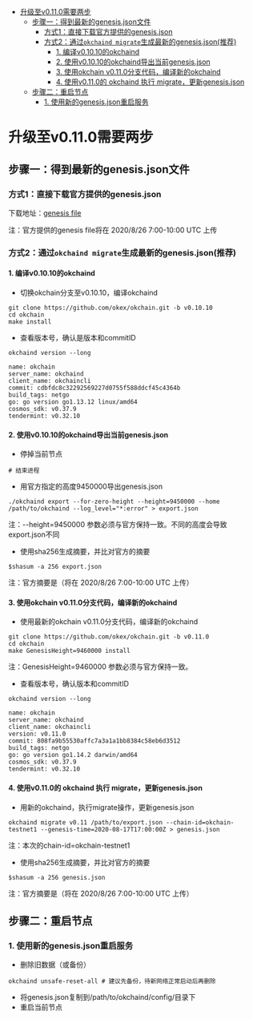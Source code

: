 
* [升级至v0.11.0需要两步](#升级至v0110需要两步)
  * [步骤一：得到最新的genesis.json文件](#步骤一得到最新的genesisjson文件)
     * [方式1：直接下载官方提供的genesis.json](#方式1直接下载官方提供的genesisjson)
     * [方式2：通过`okchaind migrate`生成最新的genesis.json(推荐)](#方式2自己migrate出genesisjson推荐)
        * [1. 编译v0.10.10的okchaind](#1-编译v01010的okchaind)
        * [2. 使用v0.10.10的okchaind导出当前genesis.json](#2-使用v01010的okchaind导出当前genesisjson)
        * [3. 使用okchain v0.11.0分支代码，编译新的okchaind](#3-使用okchain-v0110分支代码编译新的okchaind)
        * [4. 使用v0.11.0的 okchaind 执行 migrate，更新genesis.json](#4-使用v0110的-okchaind-执行-migrate更新genesisjson)
  * [步骤二：重启节点](#步骤二重启节点)
     * [1. 使用新的genesis.json重启服务](#1-使用新的genesisjson重启服务)


# 升级至v0.11.0需要两步

## 步骤一：得到最新的genesis.json文件
### 方式1：直接下载官方提供的genesis.json
下载地址：[genesis file](https://raw.githubusercontent.com/okex/testnets/master/v0.11/genesis.json)  

注：官方提供的genesis file将在 2020/8/26 7:00-10:00 UTC 上传

### 方式2：通过`okchaind migrate`生成最新的genesis.json(推荐)
#### 1. 编译v0.10.10的okchaind
- 切换okchain分支至v0.10.10，编译okchaind
```
git clone https://github.com/okex/okchain.git -b v0.10.10
cd okchain
make install
```

- 查看版本号，确认是版本和commitID
```
okchaind version --long

name: okchain
server_name: okchaind
client_name: okchaincli
commit: cdbfdc8c32292569227d0755f588ddcf45c4364b
build_tags: netgo
go: go version go1.13.12 linux/amd64
cosmos_sdk: v0.37.9
tendermint: v0.32.10
```

#### 2. 使用v0.10.10的okchaind导出当前genesis.json
- 停掉当前节点
```
# 结束进程
```
- 用官方指定的高度9450000导出genesis.json
```
./okchaind export --for-zero-height --height=9450000 --home /path/to/okchaind --log_level="*:error" > export.json
```
注：--height=9450000 参数必须与官方保持一致。不同的高度会导致export.json不同

- 使用sha256生成摘要，并比对官方的摘要
```
$shasum -a 256 export.json
```
注：官方摘要是（将在 2020/8/26 7:00-10:00 UTC 上传）


#### 3. 使用okchain v0.11.0分支代码，编译新的okchaind

- 使用最新的okchain v0.11.0分支代码，编译新的okchaind
```
git clone https://github.com/okex/okchain.git -b v0.11.0
cd okchain
make GenesisHeight=9460000 install
```
注：GenesisHeight=9460000 参数必须与官方保持一致。

- 查看版本号，确认版本和commitID
```
okchaind version --long

name: okchain
server_name: okchaind
client_name: okchaincli
version: v0.11.0
commit: 808fa9b55530affc7a3a1a1bb8384c58eb6d3512
build_tags: netgo
go: go version go1.14.2 darwin/amd64
cosmos_sdk: v0.37.9
tendermint: v0.32.10
```


#### 4. 使用v0.11.0的 okchaind 执行 migrate，更新genesis.json
- 用新的okchaind，执行migrate操作，更新genesis.json
```
okchaind migrate v0.11 /path/to/export.json --chain-id=okchain-testnet1 --genesis-time=2020-08-17T17:00:00Z > genesis.json
```
注：本次的chain-id=okchain-testnet1

- 使用sha256生成摘要，并比对官方的摘要
```
$shasum -a 256 genesis.json
```
注：官方摘要是（将在 2020/8/26 7:00-10:00 UTC 上传）


## 步骤二：重启节点
### 1. 使用新的genesis.json重启服务
- 删除旧数据（或备份）
```
okchaind unsafe-reset-all # 建议先备份，待新网络正常启动后再删除
```
- 将genesis.json复制到/path/to/okchaind/config/目录下
- 重启当前节点







